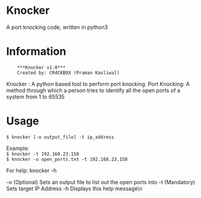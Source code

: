 # Knocker
A port knocking code, written in python3
# Information
        ***Knocker v1.0***
		Created by: CR4CKB0X (Praman Kasliwal)

  Knocker : A python based tool to perform port knocking.
  Port Knocking: A method through which a person tries to identify all the open ports of a system from 1 to 65535
# Usage
  `$ knocker [-o output_file] -t ip_address`
			
  Example:<br>
		`$ knocker -t 192.168.23.158`<br>
		`$ knocker -o open_ports.txt -t 192.168.23.158`

  For help: knocker -h

  -o  (Optional) Sets an output file to list out the open ports into
  -t  (Mandatory) Sets target IP Address
  -h  Displays this help message\n
